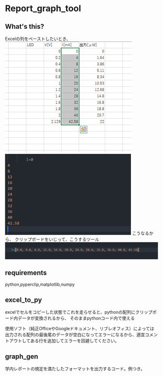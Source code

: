 # Report_graph_tool
## What's this?
Excelの列をペーストしたいとき、
![Excel内](pic1.png)
![python](pic2.png)
こうなるから、
クリップボードをいじって、こうするツール
![python2](pic3.png)
## requirements
python,pyperclip,matplotlib,numpy  
## excel_to_py 
excelでセルをコピーした状態でこれを走らせると、pythonの配列にクリップボード内データが変換されるから、
そのままpythonコード内で使える


使用ソフト（純正OfficeやGoogleドキュメント、リブレオフィス）によっては出力される配列の最後尾のデータが空白になってエラーになるから、適宜コメントアウトしてある行を追加してエラーを回避してください。

## graph_gen 
学内レポートの規定を満たしたフォーマットを出力するコード。例つき。




